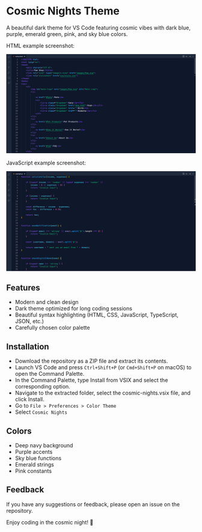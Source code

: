 # Cosmic Nights Theme

A beautiful dark theme for VS Code featuring cosmic vibes with dark blue, purple, emerald green, pink, and sky blue colors.

HTML example screenshot:

![Cosmic Nights Theme](https://github.com/Swagata-Roy/cosmic-nights-vs-code-theme/blob/main/images/html_example.png)

JavaScript example screenshot:

![Cosmic Nights Theme](https://github.com/Swagata-Roy/cosmic-nights-vs-code-theme/blob/main/images/js_example.png)

## Features

- Modern and clean design
- Dark theme optimized for long coding sessions
- Beautiful syntax highlighting (HTML, CSS, JavaScript, TypeScript, JSON, etc.)
- Carefully chosen color palette

## Installation

- Download the repository as a ZIP file and extract its contents.
- Launch VS Code and press `Ctrl+Shift+P` (or `Cmd+Shift+P` on macOS) to open the Command Palette.
- In the Command Palette, type Install from VSIX and select the corresponding option.
- Navigate to the extracted folder, select the cosmic-nights.vsix file, and click Install.
- Go to `File > Preferences > Color Theme`
- Select `Cosmic Nights`

## Colors

- Deep navy background
- Purple accents
- Sky blue functions
- Emerald strings
- Pink constants

## Feedback

If you have any suggestions or feedback, please open an issue on the repository.

Enjoy coding in the cosmic night! 🌌
